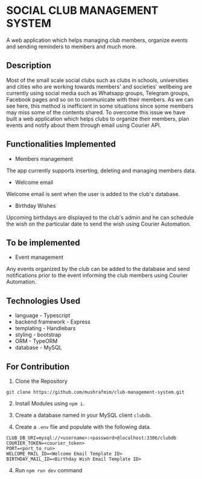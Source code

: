 # SOCIAL CLUB MANAGEMENT SYSTEM

A web application which helps managing club members, organize events and sending reminders to members and much more.

## Description

Most of the small scale social clubs such as clubs in schools, universities and cities who are working towards members' and societies' wellbeing are currently using social media such as Whatsapp groups, Telegram groups, Facebook pages and so on to communicate with their members. As we can see here, this method is inefficient in some situations since some members may miss some of the contents shared. To overcome this issue we have built a web application which helps clubs to organize their members, plan events and notify about them through email using Courier API.

## Functionalities Implemented

- Members management

The app currently supports inserting, deleting and managing members data.

- Welcome email

Welcome email is sent when the user is added to the club's database.

- Birthday Wishes

Upcoming birthdays are displayed to the club's admin and he can schedule the wish on the particular date to send the wish using Courier Automation.

## To be implemented

- Event management

Any events organized by the club can be added to the database and send notifications prior to the event informing the club members using Courier Automation.

## Technologies Used

- language - Typescript
- backend framework - Express
- templating - Handlebars
- styling - bootstrap
- ORM - TypeORM
- database - MySQL

## For Contribution

1. Clone the Repository

`git clone https://github.com/mushrafmim/club-management-system.git`

2. Install Modules using `npm i`.

3. Create a database named in your MySQL client `clubdb`.

4. Create a `.env` file and populate with the following data.

```
CLUB_DB_URI=mysql://<username>:<password>@localhost:3306/clubdb
COURIER_TOKEN=<courier_token>
PORT=<port_to_run>
WELCOME_MAIL_ID=<Welcome Email Template ID>
BIRTHDAY_MAIL_ID=<Birthday Wish Email Template ID>
```

4. Run `npm run dev` command
